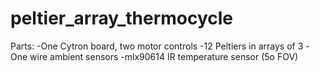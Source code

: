 # peltier_array_thermocycle
Parts: 
-One Cytron board, two motor controls
-12 Peltiers in arrays of 3 
-One wire ambient sensors 
-mlx90614 IR temperature sensor (5o FOV)
